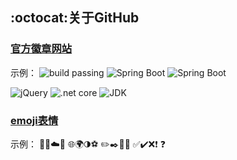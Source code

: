 ## :octocat:关于GitHub

### [官方徽章网站](http://shields.io/)
示例：
![build passing](https://img.shields.io/badge/build-passing-brightgreen.svg)
![Spring Boot](https://img.shields.io/badge/Spring%20Boot-1.5.13-brightgreen.svg)
![Spring Boot](https://img.shields.io/badge/Spring%20Boot-2.1.0-brightgreen.svg)

![jQuery](https://img.shields.io/badge/jQuery-1.10.2-orange.svg)
![.net core](https://img.shields.io/badge/.NetCore-2.0-blue.svg)
![JDK](https://img.shields.io/badge/JDK-1.8-blue.svg)

### [emoji表情](https://www.cnblogs.com/takeurhand/p/6940135.html)
示例：
💭💬☁️🎲 
🌐🌍🌗⚽ 
✏️✒️📐📕 
✅✔️❌❗ ❓


